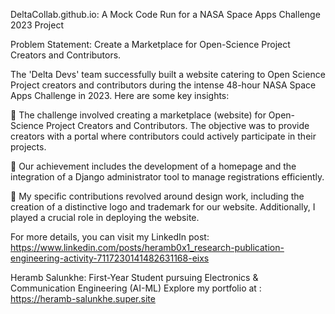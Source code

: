 DeltaCollab.github.io: A Mock Code Run for a NASA Space Apps Challenge 2023 Project

Problem Statement: Create a Marketplace for Open-Science Project Creators and Contributors.

The 'Delta Devs' team successfully built a website catering to Open Science Project creators and contributors during the intense 48-hour NASA Space Apps Challenge in 2023. Here are some key insights:

🚀 The challenge involved creating a marketplace (website) for Open-Science Project Creators and Contributors. The objective was to provide creators with a portal where contributors could actively participate in their projects.

🚀 Our achievement includes the development of a homepage and the integration of a Django administrator tool to manage registrations efficiently.

🚀 My specific contributions revolved around design work, including the creation of a distinctive logo and trademark for our website. Additionally, I played a crucial role in deploying the website.

For more details, you can visit my LinkedIn post: https://www.linkedin.com/posts/heramb0x1_research-publication-engineering-activity-7117230141482631168-eixs




Heramb Salunkhe: First-Year Student pursuing Electronics & Communication Engineering (AI-ML)
Explore my portfolio at :
https://heramb-salunkhe.super.site

